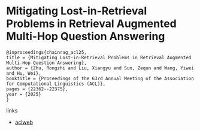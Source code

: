 # Mitigating Lost-in-Retrieval Problems in Retrieval Augmented Multi-Hop Question Answering

```
@inproceedings{chainrag_acl25,
title = {Mitigating Lost-in-Retrieval Problems in Retrieval Augmented Multi-Hop Question Answering},
author = {Zhu, Rongzhi and Liu, Xiangyu and Sun, Zequn and Wang, Yiwei and Hu, Wei},
booktitle = {Proceedings of the 63rd Annual Meeting of the Association for Computational Linguistics (ACL)},
pages = {22362--22375},
year = {2025}
}
```

links
- [aclweb](https://aclanthology.org/2025.acl-long.1089/)
